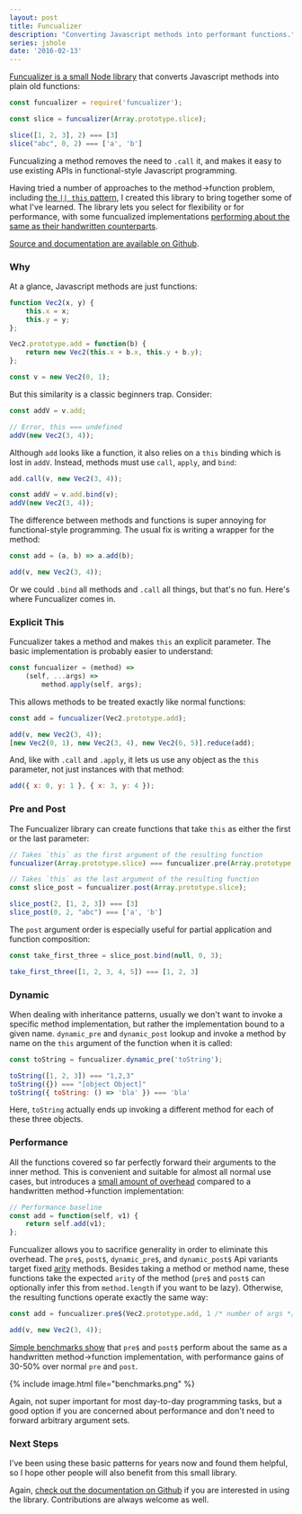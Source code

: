 ```yaml
---
layout: post
title: Funcualizer
description: "Converting Javascript methods into performant functions."
series: jshole
date: '2016-02-13'
---
```


[Funcualizer is a small Node library][npm] that converts Javascript methods into plain old functions:

```js
const funcualizer = require('funcualizer');

const slice = funcualizer(Array.prototype.slice);

slice([1, 2, 3], 2) === [3]
slice("abc", 0, 2) === ['a', 'b']
```

Funcualizing a method removes the need to `.call` it, and makes it easy to use existing APIs in functional-style Javascript programming.

Having tried a number of approaches to the method->function problem, including [the `|| this` pattern][or_this], I created this library to bring together some of what I've learned. The library lets you select for flexibility or for performance, with some funcualized implementations [performing about the same as their handwritten counterparts][benchmarks].

[Source and documentation are available on Github][src].

### Why
At a glance, Javascript methods are just functions:

```js
function Vec2(x, y) {
    this.x = x;
    this.y = y;
};

Vec2.prototype.add = function(b) {
    return new Vec2(this.x + b.x, this.y + b.y);
};

const v = new Vec2(0, 1);
```

But this similarity is a classic beginners trap. Consider:

```js
const addV = v.add;

// Error, this === undefined
addV(new Vec2(3, 4));
```

Although `add` looks like a function, it also relies on a `this` binding which is lost in `addV`. Instead, methods must use `call`, `apply`, and `bind`:

```js
add.call(v, new Vec2(3, 4));

const addV = v.add.bind(v);
addV(new Vec2(3, 4));
```

The difference between methods and functions is super annoying for functional-style programming. The usual fix is writing a wrapper for the method:

```js
const add = (a, b) => a.add(b);

add(v, new Vec2(3, 4));
```

Or we could `.bind` all methods and `.call` all things, but that's no fun. Here's where Funcualizer comes in.

### Explicit This
Funcualizer takes a method and makes `this` an explicit parameter. The basic implementation is probably easier to understand:

```js
const funcualizer = (method) =>
    (self, ...args) =>
        method.apply(self, args);
```

This allows methods to be treated exactly like normal functions:

```js
const add = funcualizer(Vec2.prototype.add);

add(v, new Vec2(3, 4));
[new Vec2(0, 1), new Vec2(3, 4), new Vec2(6, 5)].reduce(add);
```

And, like with `.call` and `.apply`, it lets us use any object as the `this` parameter, not just instances with that method:

```js
add({ x: 0, y: 1 }, { x: 3, y: 4 });
```

### Pre and Post
The Funcualizer library can create functions that take `this` as either the first or the last parameter:

```js
// Takes `this` as the first argument of the resulting function
funcualizer(Array.prototype.slice) === funcualizer.pre(Array.prototype.slice)

// Takes `this` as the last argument of the resulting function
const slice_post = funcualizer.post(Array.prototype.slice);

slice_post(2, [1, 2, 3]) === [3]
slice_post(0, 2, "abc") === ['a', 'b']
```

The `post` argument order is especially useful for partial application and function composition:

```js
const take_first_three = slice_post.bind(null, 0, 3);

take_first_three([1, 2, 3, 4, 5]) === [1, 2, 3]
```

### Dynamic
When dealing with inheritance patterns, usually we don't want to invoke a specific method implementation, but rather the implementation bound to a given name. `dynamic_pre` and `dynamic_post` lookup and invoke a method by name on the `this` argument of the function when it is called:

```js
const toString = funcualizer.dynamic_pre('toString');

toString([1, 2, 3]) === "1,2,3"
toString({}) === "[object Object]"
toString({ toString: () => 'bla' }) === 'bla'
```

Here, `toString` actually ends up invoking a different method for each of these three objects.

### Performance
All the functions covered so far perfectly forward their arguments to the inner method. This is convenient and suitable for almost all normal use cases, but introduces a [small amount of overhead][benchmarks] compared to a handwritten method->function implementation:

```js
// Performance baseline
const add = function(self, v1) {
    return self.add(v1);
};
```

Funcualizer allows you to sacrifice generality in order to eliminate this overhead. The `pre$`, `post$`, `dynamic_pre$`, and `dynamic_post$` Api variants target fixed [arity](https://en.wikipedia.org/wiki/Arity) methods. Besides taking a method or method name, these functions take the expected `arity` of the method (`pre$` and `post$` can optionally infer this from `method.length` if you want to be lazy). Otherwise, the resulting functions operate exactly the same way:

```js
const add = funcualizer.pre$(Vec2.prototype.add, 1 /* number of args */);

add(v, new Vec2(3, 4));
```

[Simple benchmarks show][benchmarks] that `pre$` and `post$` perform about the same as a handwritten method->function implementation, with performance gains of 30-50% over normal `pre` and `post`.

{% include image.html file="benchmarks.png" %}

Again, not super important for most day-to-day programming tasks, but a good option if you are concerned about performance and don't need to forward arbitrary argument sets.

### Next Steps
I've been using these basic patterns for years now and found them helpful, so I hope other people will also benefit from this small library.

Again, [check out the documentation on Github][src] if you are interested in using the library. Contributions are always welcome as well.

[benchmarks]: https://jsperf.com/free-function-forward-cost/8
[npm]: https://www.npmjs.com/package/funcualizer
[src]: https://github.com/mattbierner/funcualizer
[or_this]: /jshole-or-this

